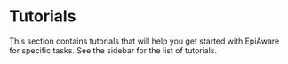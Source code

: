 # Tutorials

This section contains tutorials that will help you get started with EpiAware for specific tasks. See the sidebar for the list of tutorials.
